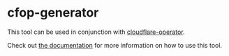 # cfop-generator

This tool can be used in conjunction with [cloudflare-operator](https://github.com/containeroo/cloudflare-operator).

Check out [the documentation](https://containeroo.ch/docs/cloudflare-operator/guides/migration/)
for more information on how to use this tool.
